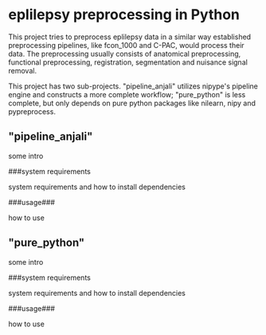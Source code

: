# eplilepsy preprocessing in Python

This project tries to preprocess eplilepsy data in a similar way established
preprocessing pipelines, like fcon_1000 and C-PAC, would process their data. 
The preprocessing usually consists of anatomical preprocessing, functional 
preprocessing, registration, segmentation and nuisance signal removal. 

This project has two sub-projects. "pipeline_anjali" utilizes nipype's pipeline
engine and constructs a more complete workflow; "pure_python" is less complete, 
but only depends on pure python packages like nilearn, nipy and pypreprocess. 

## "pipeline_anjali"

some intro

###system requirements

system requirements and how to install dependencies

###usage###

how to use


## "pure_python"

some intro

###system requirements

system requirements and how to install dependencies

###usage###

how to use